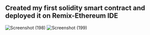 ## Created my first solidity smart contract and deployed it on Remix-Ethereum IDE

![Screenshot (198)](https://user-images.githubusercontent.com/54937640/147879887-02739f4d-4bc6-4add-98c6-cc305107f4aa.png)
![Screenshot (199)](https://user-images.githubusercontent.com/54937640/147879889-6925d39c-5fba-4ae3-aa2c-c670561d3625.png)


